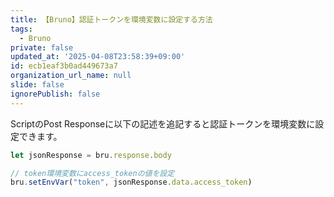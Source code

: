 ```yaml
---
title: 【Bruno】認証トークンを環境変数に設定する方法
tags:
  - Bruno
private: false
updated_at: '2025-04-08T23:58:39+09:00'
id: ecb1eaf3b0ad449673a7
organization_url_name: null
slide: false
ignorePublish: false
---
```

ScriptのPost Responseに以下の記述を追記すると認証トークンを環境変数に設定できます。

```js
let jsonResponse = bru.response.body

// token環境変数にaccess_tokenの値を設定
bru.setEnvVar("token", jsonResponse.data.access_token)
```
